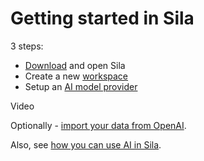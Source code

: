 # Getting started in Sila

3 steps:
- [Download](../download) and open Sila
- Create a new [workspace](./features/workspaces.md)
- Setup an [AI model provider](./features/any-ai.md)

<TODO>Video</TODO>

Optionally - [import your data from OpenAI](./features/import-from-chatgpt.md).

Also, see [how you can use AI in Sila](./how-to/use-ai.md).